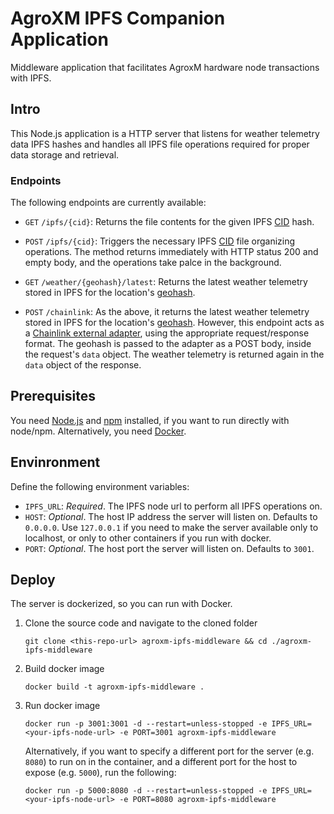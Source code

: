 # AgroXM IPFS Companion Application

Middleware application that facilitates AgroxM hardware node transactions with IPFS.

## Intro

This Node.js application is a HTTP server that listens for weather telemetry data IPFS hashes and handles all IPFS file
operations required for proper data storage and retrieval.

### Endpoints

The following endpoints are currently available:

- `GET` `/ipfs/{cid}`: Returns the file contents for the given
  IPFS [CID](https://docs.ipfs.io/concepts/content-addressing/) hash.

- `POST` `/ipfs/{cid}`: Triggers the necessary IPFS [CID](https://docs.ipfs.io/concepts/content-addressing/)
  file organizing operations. The method returns immediately with HTTP status 200 and empty body, and the operations
  take palce in the background.

- `GET` `/weather/{geohash}/latest`: Returns the latest weather telemetry stored in IPFS for the
  location's [geohash](https://en.wikipedia.org/wiki/Geohash).

- `POST` `/chainlink`: As the above, it returns the latest weather telemetry stored in IPFS for the
  location's [geohash](https://en.wikipedia.org/wiki/Geohash). However, this endpoint acts as
  a [Chainlink external adapter](https://docs.chain.link/docs/developers), using the appropriate request/response
  format. The geohash is passed to the adapter as a POST body, inside the request's `data` object. The weather telemetry
  is returned again in the `data` object of the response.

## Prerequisites

You need [Node.js](https://nodejs.org) and [npm](https://www.npmjs.com/get-npm) installed, if you want to run directly
with node/npm. Alternatively, you need [Docker](https://docs.docker.com/engine/install/).

## Envinronment

Define the following environment variables:

- `IPFS_URL`: *Required*. The IPFS node url to perform all IPFS operations on.
- `HOST`: *Optional*. The host IP address the server will listen on. Defaults to `0.0.0.0`. Use `127.0.0.1` if you need
  to make the server available only to localhost, or only to other containers if you run with docker.
- `PORT`: *Optional*. The host port the server will listen on. Defaults to `3001`.

## Deploy

The server is dockerized, so you can run with Docker.

1. Clone the source code and navigate to the cloned folder

   ```shell
   git clone <this-repo-url> agroxm-ipfs-middleware && cd ./agroxm-ipfs-middleware
   ```

2. Build docker image

   ```shell
   docker build -t agroxm-ipfs-middleware .
   ```

3. Run docker image

   ```shell
   docker run -p 3001:3001 -d --restart=unless-stopped -e IPFS_URL=<your-ipfs-node-url> -e PORT=3001 agroxm-ipfs-middleware
   ```

   Alternatively, if you want to specify a different port for the server (e.g. `8080`) to run on in the container, and a
   different port for the host to expose (e.g. `5000`), run the following:

   ```shell
   docker run -p 5000:8080 -d --restart=unless-stopped -e IPFS_URL=<your-ipfs-node-url> -e PORT=8080 agroxm-ipfs-middleware
   ```
